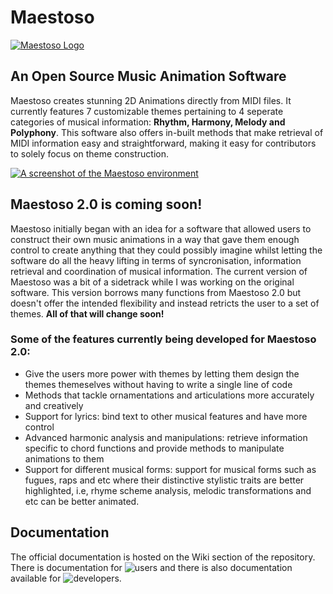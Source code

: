# Maestoso

[![Maestoso Logo](https://i.postimg.cc/NMskK3mZ/Screenshot-2021-03-17-at-9-54-33-PM.png)](https://postimg.cc/7CR2cQBN)
## An Open Source Music Animation Software

Maestoso creates stunning 2D Animations directly from MIDI files. It currently features 7 customizable themes pertaining to 4 seperate categories of musical information: **Rhythm, Harmony, Melody and Polyphony**. This software also offers in-built methods that make retrieval of MIDI information easy and straightforward, making it easy for contributors to solely focus on theme construction. 

[![A screenshot of the Maestoso environment](https://i.postimg.cc/HnQYFhPs/Screenshot-2021-03-17-at-9-46-37-PM.png)](https://postimg.cc/9wQH7Jhv)


## Maestoso 2.0 is coming soon! 

Maestoso initially began with an idea for a software that allowed users to construct their own music animations in a way that gave them enough control to create anything that they could possibly imagine whilst letting the software do all the heavy lifting in terms of syncronisation, information retrieval and coordination of musical information. The current version of Maestoso was a bit of a sidetrack while I was working on the original software. This version borrows many functions from Maestoso 2.0 but doesn't offer the intended flexibility and instead retricts the user to a set of themes. **All of that will change soon!** 

### Some of the features currently being developed for Maestoso 2.0: 
- Give the users more power with themes by letting them design the themes themeselves without having to write a single line of code 
- Methods that tackle ornamentations and articulations more accurately and creatively 
- Support for lyrics: bind text to other musical features and have more control 
- Advanced harmonic analysis and manipulations: retrieve information specific to chord functions and provide methods to manipulate animations to them 
- Support for different musical forms: support for musical forms such as fugues, raps and etc where their distinctive stylistic traits are better highlighted, i.e, rhyme scheme analysis, melodic transformations and etc can be better animated. 


## Documentation 
The official documentation is hosted on the Wiki section of the repository. There is documentation for ![users](https://github.com/amanatron/Maestoso/wiki/User-Guide) and there is also documentation available for ![developers](https://github.com/amanatron/Maestoso/wiki/Developer-Guide). 
